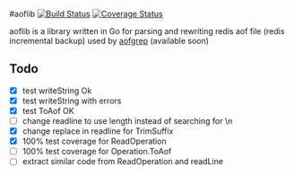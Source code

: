 #aoflib
[![Build Status](https://travis-ci.org/gato/aof.svg?branch=master)](https://travis-ci.org/gato/aof)
[![Coverage Status](https://coveralls.io/repos/gato/aof/badge.svg?branch=master)](https://coveralls.io/r/gato/aof?branch=master)

aoflib is a library written in Go for parsing and rewriting redis aof file (redis incremental backup)
used by [aofgrep](http://github.com/gato/aofgrep) (available soon)

## Todo
- [x] test writeString Ok
- [x] test writeString with errors
- [x] test ToAof OK
- [ ] change readline to use length instead of searching for \n
- [x] change replace in readline for TrimSuffix
- [x] 100% test coverage for ReadOperation
- [ ] 100% test coverage for Operation.ToAof
- [ ] extract similar code from ReadOperation and readLine